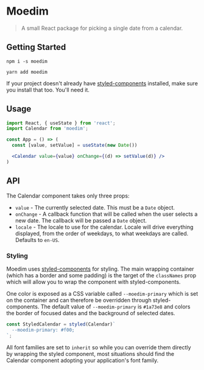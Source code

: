 # Moedim

> A small React package for picking a single date from a calendar.

## Getting Started

```shell
npm i -s moedim

yarn add moedim
```

If your project doesn't already have [styled-components](https://styled-components.com/) installed, make sure you install that too. You'll need it.

## Usage

```jsx
import React, { useState } from 'react';
import Calendar from 'moedim';

const App = () => (
  const [value, setValue] = useState(new Date())

  <Calendar value={value} onChange={(d) => setValue(d)} />
)
```

## API

The Calendar component takes only three props:

- `value` - The currently selected date. This must be a `Date` object.
- `onChange` - A callback function that will be called when the user selects a new date. The callback will be passed a `Date` object.
- `locale` - The locale to use for the calendar. Locale will drive everything displayed, from the order of weekdays, to what weekdays are called. Defaults to `en-US`.

### Styling

Moedim uses [styled-components](https://styled-components.com/) for styling. The main wrapping container (which has a border and some padding) is the target of the `classNames` prop which will allow you to wrap the component with styled-components.

One color is exposed as a CSS variable called `--moedim-primary` which is set on the container and can therefore be overridden through styled-components. The default value of `--moedim-primary` is `#1a73e8` and colors the border of focused dates and the background of selected dates.

```jsx
const StyledCalendar = styled(Calendar)`
  --moedim-primary: #f00;
`;
```

All font families are set to `inherit` so while you can override them directly by wrapping the styled component, most situations should find the Calendar component adopting your application's font family.
